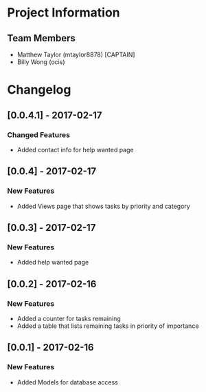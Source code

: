 # Project Information
## Team Members
- Matthew Taylor (mtaylor8878) [CAPTAIN]
- Billy Wong     (ocis)

# Changelog
## [0.0.4.1] - 2017-02-17
### Changed Features
- Added contact info for help wanted page

## [0.0.4] - 2017-02-17
### New Features
- Added Views page that shows tasks by priority and category

## [0.0.3] - 2017-02-17
### New Features
- Added help wanted page

## [0.0.2] - 2017-02-16
### New Features
- Added a counter for tasks remaining
- Added a table that lists remaining tasks in priority of importance

## [0.0.1] - 2017-02-16
### New Features
- Added Models for database access
